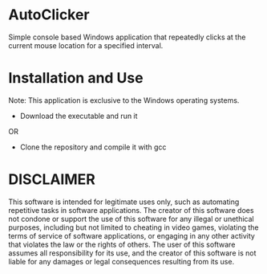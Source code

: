 # AutoClicker
Simple console based Windows application that repeatedly clicks at the current mouse location for a specified interval.

# Installation and Use
Note: This application is exclusive to the Windows operating systems.
* Download the executable and run it

OR

* Clone the repository and compile it with gcc

# DISCLAIMER
This software is intended for legitimate uses only, such as automating repetitive tasks in software applications. The creator of this software does not condone or support the use of this software for any illegal or unethical purposes, including but not limited to cheating in video games, violating the terms of service of software applications, or engaging in any other activity that violates the law or the rights of others. The user of this software assumes all responsibility for its use, and the creator of this software is not liable for any damages or legal consequences resulting from its use.
